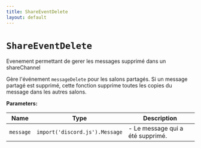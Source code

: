 ```yaml
---
title: ShareEventDelete
layout: default
---
```


# `ShareEventDelete`

Evenement permettant de gerer les messages supprimé dans un shareChannel

Gère l'événement `messageDelete` pour les salons partagés. Si un message partagé est supprimé, cette fonction supprime toutes les copies du message dans les autres salons.

**Parameters:**

| Name | Type | Description |
| ---- | ---- | ----------- |
| `message` | `import('discord.js').Message` | - Le message qui a été supprimé. |

